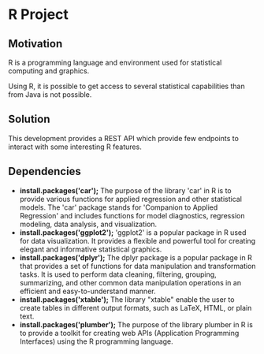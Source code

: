 # R Project

## Motivation

R is a programming language and environment used for statistical computing and graphics.

Using R, it is possible to get access to several statistical capabilities than from Java is not possible.

## Solution

This development provides a REST API which provide few endpoints to interact with some interesting R features.

## Dependencies

- **install.packages('car');** The purpose of the library 'car' in R is to provide various functions for applied regression and other statistical models. The 'car' package stands for 'Companion to Applied Regression' and includes functions for model diagnostics, regression modeling, data analysis, and visualization.
- **install.packages('ggplot2');** 'ggplot2' is a popular package in R used for data visualization. It provides a flexible and powerful tool for creating elegant and informative statistical graphics.
- **install.packages('dplyr');** The dplyr package is a popular package in R that provides a set of functions for data manipulation and transformation tasks. It is used to perform data cleaning, filtering, grouping, summarizing, and other common data manipulation operations in an efficient and easy-to-understand manner.
- **install.packages('xtable');** The library "xtable" enable the user to create tables in different output formats, such as LaTeX, HTML, or plain text.
- **install.packages('plumber');** The purpose of the library plumber in R is to provide a toolkit for creating web APIs (Application Programming Interfaces) using the R programming language.